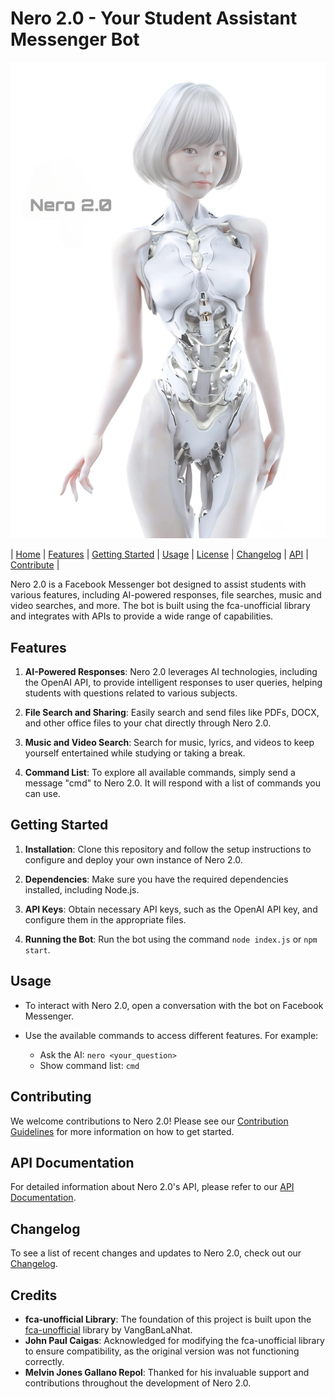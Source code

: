 # Nero 2.0 - Your Student Assistant Messenger Bot

![Nero 2.0](Nero%202.0.png)

| [Home](#Nero-20---your-student-assistant-messenger-bot) | [Features](#features) | [Getting Started](#getting-started) | [Usage](#usage) | [License](LICENSE) | [Changelog](../CHANGELOG.md) | [API](API.md) | [Contribute](CONTRIBUTING.md) |

Nero 2.0 is a Facebook Messenger bot designed to assist students with various features, including AI-powered responses, file searches, music and video searches, and more. The bot is built using the fca-unofficial library and integrates with APIs to provide a wide range of capabilities.

## Features

1. **AI-Powered Responses**: Nero 2.0 leverages AI technologies, including the OpenAI API, to provide intelligent responses to user queries, helping students with questions related to various subjects.

2. **File Search and Sharing**: Easily search and send files like PDFs, DOCX, and other office files to your chat directly through Nero 2.0.

3. **Music and Video Search**: Search for music, lyrics, and videos to keep yourself entertained while studying or taking a break.

4. **Command List**: To explore all available commands, simply send a message "cmd" to Nero 2.0. It will respond with a list of commands you can use.

## Getting Started

1. **Installation**: Clone this repository and follow the setup instructions to configure and deploy your own instance of Nero 2.0.

2. **Dependencies**: Make sure you have the required dependencies installed, including Node.js.

3. **API Keys**: Obtain necessary API keys, such as the OpenAI API key, and configure them in the appropriate files.

4. **Running the Bot**: Run the bot using the command `node index.js` or `npm start`.

## Usage

- To interact with Nero 2.0, open a conversation with the bot on Facebook Messenger.
- Use the available commands to access different features. For example:
  
  - Ask the AI: `nero <your_question>`
  - Show command list: `cmd`

## Contributing

We welcome contributions to Nero 2.0! Please see our [Contribution Guidelines](CONTRIBUTING.md) for more information on how to get started.

## API Documentation

For detailed information about Nero 2.0's API, please refer to our [API Documentation](API.md).

## Changelog

To see a list of recent changes and updates to Nero 2.0, check out our [Changelog](../CHANGELOG.md).

## Credits

- **fca-unofficial Library**: The foundation of this project is built upon the [fca-unofficial](https://github.com/VangBanLaNhat/fca-unofficial) library by VangBanLaNhat.
- **John Paul Caigas**: Acknowledged for modifying the fca-unofficial library to ensure compatibility, as the original version was not functioning correctly.
- **Melvin Jones Gallano Repol**: Thanked for his invaluable support and contributions throughout the development of Nero 2.0.
